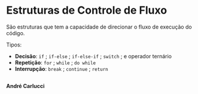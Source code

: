 # Estruturas de Controle de Fluxo

São estruturas que tem a capacidade de direcionar o fluxo de execução do código.

Tipos:

- **Decisão**: `if` ; `if-else` ; `if-else-if` ; `switch` ; e operador ternário
- **Repetição**: `for` ; `while` ; `do while`
- **Interrupção**: `break` ; `continue` ; `return`

##

**André Carlucci**
